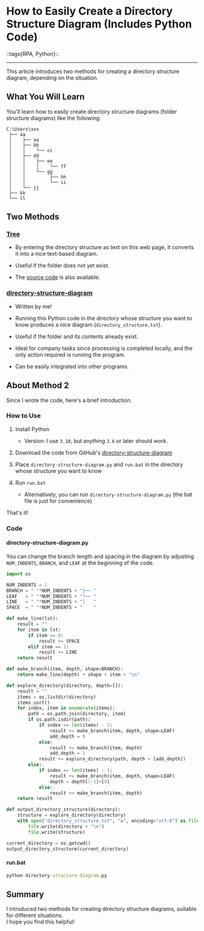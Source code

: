# How to Easily Create a Directory Structure Diagram (Includes Python Code)
::tags{RPA, Python}::

---

This article introduces two methods for creating a directory structure diagram, depending on the situation.

## What You Will Learn
You'll learn how to easily create directory structure diagrams (folder structure diagrams) like the following:
```
C:\Users\xxx
 ├── aa
 │    ├── aa
 │    ├── bb
 │    │    └── cc
 │    ├── dd
 │    │    ├── ee
 │    │    │    └── ff
 │    │    └── gg
 │    │         ├── hh
 │    │         └── ii
 │    └── jj
 ├── kk
 └── ll
```

## Two Methods
### [Tree](https://tree.nathanfriend.io/)
- By entering the directory structure as text on this web page, it converts it into a nice text-based diagram.
- Useful if the folder does not yet exist.

- The [source code](https://gitlab.com/nfriend/tree-online) is also available.

### [directory-structure-diagram](https://github.com/hitbug0/directory-structure-diagram)
- Written by me!
- Running this Python code in the directory whose structure you want to know produces a nice diagram (`directory_structure.txt`).
- Useful if the folder and its contents already exist.
- Ideal for company tasks since processing is completed locally, and the only action required is running the program.

- Can be easily integrated into other programs.

## About Method 2
Since I wrote the code, here's a brief introduction.

### How to Use
1. Install Python
    - Version: I use `3.10`, but anything `3.6` or later should work.

1. Download the code from GitHub's [directory-structure-diagram](https://github.com/hitbug0/directory-structure-diagram)
1. Place `directory-structure-diagram.py` and `run.bat` in the directory whose structure you want to know
1. Run `run.bat`
    - Alternatively, you can run `directory-structure-diagram.py` (the bat file is just for convenience)

That's it!

### Code
#### directory-structure-diagram.py
You can change the branch length and spacing in the diagram by adjusting `NUM_INDENTS`, `BRANCH`, and `LEAF` at the beginning of the code.
```Python
import os

NUM_INDENTS = 1
BRANCH = " "*NUM_INDENTS + "├── "
LEAF   = " "*NUM_INDENTS + "└── "
LINE   = " "*NUM_INDENTS + "│   "
SPACE  = " "*NUM_INDENTS + "    "

def make_line(lst):
    result = ""
    for item in lst:
        if item == 0:
            result += SPACE
        elif item == 1:
            result += LINE
    return result

def make_branch(item, depth, shape=BRANCH):
    return make_line(depth) + shape + item + "\n"

def explore_directory(directory, depth=[]):
    result = ""
    items = os.listdir(directory)
    items.sort()
    for index, item in enumerate(items):
        path = os.path.join(directory, item)
        if os.path.isdir(path):
            if index == len(items) - 1:
                result += make_branch(item, depth, shape=LEAF)
                add_depth = 0
            else:
                result += make_branch(item, depth)
                add_depth = 1
            result += explore_directory(path, depth + [add_depth])
        else:
            if index == len(items) - 1:
                result += make_branch(item, depth, shape=LEAF)
                depth = depth[:-1]+[0]
            else:
                result += make_branch(item, depth)
    return result

def output_directory_structure(directory):
    structure = explore_directory(directory)
    with open("directory_structure.txt", "w", encoding="utf-8") as file:
        file.write(directory + "\n")
        file.write(structure)

current_directory = os.getcwd()
output_directory_structure(current_directory)
```

#### run.bat
```cmd
python directory-structure-diagram.py
```

## Summary
I introduced two methods for creating directory structure diagrams, suitable for different situations.  
I hope you find this helpful!